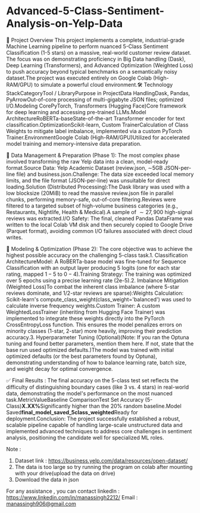 # Advanced-5-Class-Sentiment-Analysis-on-Yelp-Data
🌟 Project Overview
This project implements a complete, industrial-grade Machine Learning pipeline to perform nuanced 5-Class Sentiment Classification (1-5 stars) on a massive, real-world customer review dataset. The focus was on demonstrating proficiency in Big Data handling (Dask), Deep Learning (Transformers), and Advanced Optimization (Weighted Loss) to push accuracy beyond typical benchmarks on a semantically noisy dataset.The project was executed entirely on Google Colab (High-RAM/GPU) to simulate a powerful cloud environment.🛠️ Technology StackCategoryTool / LibraryPurpose in ProjectData HandlingDask, Pandas, PyArrowOut-of-core processing of multi-gigabyte JSON files; optimized I/O.Modeling CorePyTorch, Transformers (Hugging Face)Core framework for deep learning and accessing pre-trained LLMs.Model ArchitectureRoBERTa-baseState-of-the-art Transformer encoder for text classification.OptimizationScikit-learn, Custom TrainerCalculation of Class Weights to mitigate label imbalance, implemented via a custom PyTorch Trainer.EnvironmentGoogle Colab (High-RAM/GPU)Utilized for accelerated model training and memory-intensive data preparation.

💾 Data Management & Preparation (Phase 1):
The most complex phase involved transforming the raw Yelp data into a clean, model-ready format.Source Data: Yelp Academic Dataset (review.json, $\sim$5GB JSON-per-line file) and business.json.Challenge: The data size exceeded local memory limits, and the file format (JSON-per-line) was unsuitable for direct loading.Solution (Distributed Processing):The Dask library was used with a low blocksize (20MiB) to read the massive review.json file in parallel chunks, performing memory-safe, out-of-core filtering.Reviews were filtered to a targeted subset of high-volume business categories (e.g., Restaurants, Nightlife, Health & Medical).A sample of $\sim 27,900$ high-signal reviews was extracted.I/O Safety: The final, cleaned Pandas DataFrame was written to the local Colab VM disk and then securely copied to Google Drive (Parquet format), avoiding common I/O failures associated with direct cloud writes.

🧠 Modeling & Optimization (Phase 2):
The core objective was to achieve the highest possible accuracy on the challenging 5-class task.1. Classification ArchitectureModel: A RoBERTa-base model was fine-tuned for Sequence Classification with an output layer producing 5 logits (one for each star rating, mapped $1-5$ to $0-4$).Training Strategy: The training was optimized over 5 epochs using a precise learning rate ($2\text{e-}5$).2. Imbalance Mitigation (Weighted Loss)To combat the inherent class imbalance (where 5-star reviews dominate, and 1/2-star reviews are sparse):Weights Calculation: Scikit-learn's compute_class_weight(class\_weight='balanced') was used to calculate inverse frequency weights.Custom Trainer: A custom WeightedLossTrainer (inheriting from Hugging Face Trainer) was implemented to integrate these weights directly into the PyTorch CrossEntropyLoss function. This ensures the model penalizes errors on minority classes (1-star, 2-star) more heavily, improving their prediction accuracy.3. Hyperparameter Tuning (Optional)(Note: If you ran the Optuna tuning and found better parameters, mention them here. If not, state that the base run used optimized defaults.)The model was trained with initial optimized defaults (or the best parameters found by Optuna), demonstrating understanding of how to balance learning rate, batch size, and weight decay for optimal convergence.

✅ Final Results :
The final accuracy on the 5-class test set reflects the difficulty of distinguishing boundary cases (like 3 vs. 4 stars) in real-world data, demonstrating the model's performance on the most nuanced task.MetricValueBaseline ComparisonTest Set Accuracy (5-Class)$\mathbf{X.XX\%}$Significantly higher than the $20\%$ random baseline.Model Saved$\mathbf{final\_model\_saved\_5class\_weighted}$Ready for deployment.Conclusion: The project successfully established a robust, scalable pipeline capable of handling large-scale unstructured data and implemented advanced techniques to address core challenges in sentiment analysis, positioning the candidate well for specialized ML roles.

Note :
1) Dataset link : https://business.yelp.com/data/resources/open-dataset/
2) The data is too large so try running the program on colab after mounting with your drive(upload the data on drive)
3) Download the data in json


For any assistance , you can contact 
linkedIn : https://www.linkedin.com/in/manassingh2212/
Email : manassingh906@gmail.com
